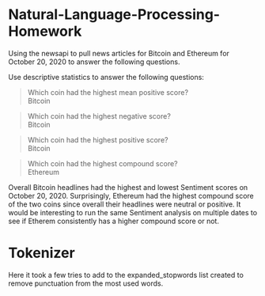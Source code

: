 # Natural-Language-Processing-Homework


Using the newsapi to pull news articles for Bitcoin and Ethereum for October 20, 2020 to answer the following questions. 

Use descriptive statistics to answer the following questions:

> Which coin had the highest mean positive score?<br>
> Bitcoin

> Which coin had the highest negative score?<br>
> Bitcoin

> Which coin had the highest positive score?<br>
> Bitcoin

> Which coin had the highest compound score?<br>
> Ethereum

Overall Bitcoin headlines had the highest and lowest Sentiment scores on October 20, 2020.  Surprisingly, Ethereum had the highest compound score of the two coins since overall their headlines were neutral or positive. It would be interesting to run the same Sentiment analysis on multiple dates to see if Etherem consistently has a higher compound score or not. 

# Tokenizer

Here it took a few tries to add to the expanded_stopwords list created to remove punctuation from the most used words.

